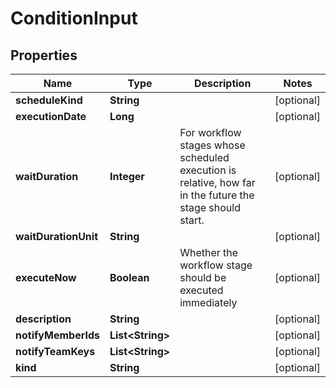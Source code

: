 

# ConditionInput


## Properties

| Name | Type | Description | Notes |
|------------ | ------------- | ------------- | -------------|
|**scheduleKind** | **String** |  |  [optional] |
|**executionDate** | **Long** |  |  [optional] |
|**waitDuration** | **Integer** | For workflow stages whose scheduled execution is relative, how far in the future the stage should start. |  [optional] |
|**waitDurationUnit** | **String** |  |  [optional] |
|**executeNow** | **Boolean** | Whether the workflow stage should be executed immediately |  [optional] |
|**description** | **String** |  |  [optional] |
|**notifyMemberIds** | **List&lt;String&gt;** |  |  [optional] |
|**notifyTeamKeys** | **List&lt;String&gt;** |  |  [optional] |
|**kind** | **String** |  |  [optional] |



